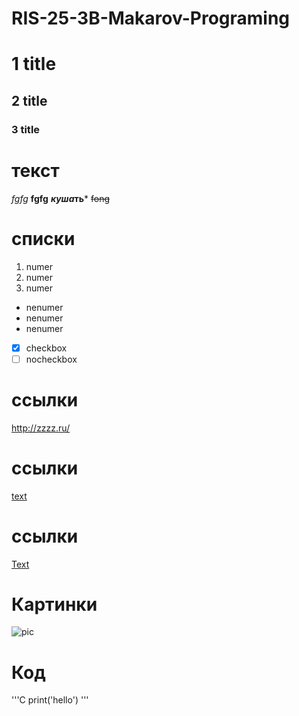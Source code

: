 # RIS-25-3B-Makarov-Programing
# 1 title
## 2 title ##
### 3 title
# текст
*fgfg*
 **fgfg** 
 ***куша*ть***
~~fong~~
# списки
1. numer
2. numer
3. numer
* nenumer
* nenumer
* nenumer
- [x] checkbox
- [ ] nocheckbox
# ссылки
<http://zzzz.ru/> 
# ссылки
[text](http:// " comment")
# ссылки
[Text][url_pstu]

[url_pstu]: https://ssylka
# Картинки
![pic](https://images.steamusercontent.com/ugc/17854221424440595525/543783B601D5A853E3F50907B9722A314DFD92B6/?imw=512&amp;imh=320&amp;ima=fit&amp;impolicy=Letterbox&amp;imcolor=%23000000&amp;letterbox=true "priroda")
# Код
'''C
print('hello')
'''
